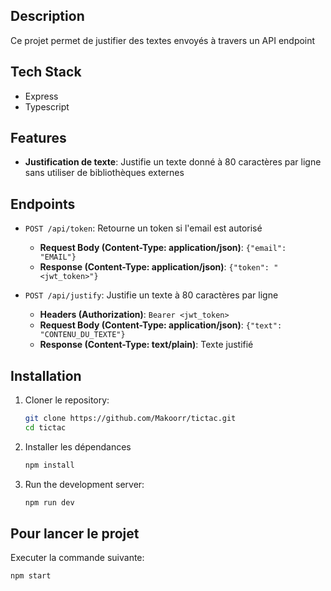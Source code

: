 ## Description

Ce projet permet de justifier des textes envoyés à travers un API endpoint

## Tech Stack

- Express
- Typescript

## Features

- **Justification de texte**: Justifie un texte donné à 80 caractères par ligne sans utiliser de bibliothèques externes
  
## Endpoints

- `POST /api/token`: Retourne un token si l'email est autorisé
  - **Request Body (Content-Type: application/json)**: `{"email": "EMAIL"}`
  - **Response (Content-Type: application/json)**: `{"token": "<jwt_token>"}`

- `POST /api/justify`: Justifie un texte à 80 caractères par ligne
  - **Headers (Authorization)**: `Bearer <jwt_token>`
  - **Request Body (Content-Type: application/json)**: `{"text": "CONTENU_DU_TEXTE"}`
  - **Response (Content-Type: text/plain)**: Texte justifié

## Installation

1. Cloner le repository:
   ```bash
   git clone https://github.com/Makoorr/tictac.git
   cd tictac
   ```

2. Installer les dépendances
    ```bash
    npm install
    ```

3. Run the development server:
    ```bash
    npm run dev
    ```

## Pour lancer le projet
Executer la commande suivante:
```
npm start
```